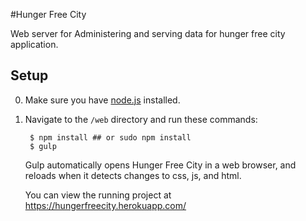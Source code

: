 #Hunger Free City

Web server for Administering and serving data for hunger free city application.

## Setup
0. Make sure you have [node.js](http://nodejs.org/) installed.
0. Navigate to the `/web` directory and run these commands:

        $ npm install ## or sudo npm install
        $ gulp

   Gulp automatically opens Hunger Free City in a web browser, and reloads when it detects changes to css, js, and html.

   You can view the running project at https://hungerfreecity.herokuapp.com/
   